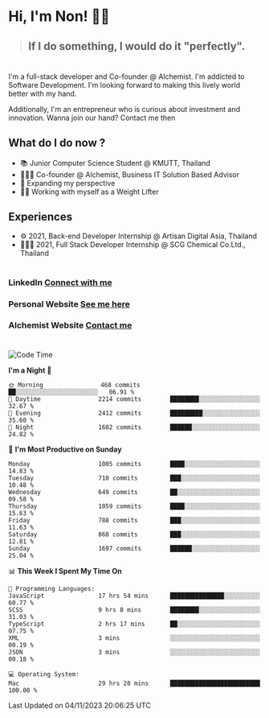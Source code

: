 # Hi, I'm Non! 🖐🏻

> ## If I do something, I would do it "perfectly".

#

I'm a full-stack developer and Co-founder @ Alchemist. I'm addicted to Software Development. I'm looking forward to making this lively world better with my hand.

Additionally, I'm an entrepreneur who is curious about investment and innovation. Wanna join our hand? Contact me then

## What do I do now ?

- 📚 Junior Computer Science Student @ KMUTT, Thailand
- 🧑🏻‍💻 Co-founder @ Alchemist, Business IT Solution Based Advisor
- 🌈 Expanding my perspective
- 🏋🏻 Working with myself as a Weight Lifter

## Experiences

- ⚙️ 2021, Back-end Developer Internship @ Artisan Digital Asia, Thailand
- 🧑🏻‍💻 2021, Full Stack Developer Internship @ SCG Chemical Co.Ltd., Thailand

#

### LinkedIn [Connect with me](https://www.linkedin.com/in/non-nontra/)

### Personal Website [See me here](https://nonnontra.com/)

### Alchemist Website [Contact me](https://alchemist-softwarehouse.co/)

#

<!--START_SECTION:waka-->
![Code Time](http://img.shields.io/badge/Code%20Time-3%2C296%20hrs%2055%20mins-blue)

**I'm a Night 🦉** 

```text
🌞 Morning                468 commits         ██░░░░░░░░░░░░░░░░░░░░░░░   06.91 % 
🌆 Daytime                2214 commits        ████████░░░░░░░░░░░░░░░░░   32.67 % 
🌃 Evening                2412 commits        █████████░░░░░░░░░░░░░░░░   35.60 % 
🌙 Night                  1682 commits        ██████░░░░░░░░░░░░░░░░░░░   24.82 % 
```
📅 **I'm Most Productive on Sunday** 

```text
Monday                   1005 commits        ████░░░░░░░░░░░░░░░░░░░░░   14.83 % 
Tuesday                  710 commits         ███░░░░░░░░░░░░░░░░░░░░░░   10.48 % 
Wednesday                649 commits         ██░░░░░░░░░░░░░░░░░░░░░░░   09.58 % 
Thursday                 1059 commits        ████░░░░░░░░░░░░░░░░░░░░░   15.63 % 
Friday                   788 commits         ███░░░░░░░░░░░░░░░░░░░░░░   11.63 % 
Saturday                 868 commits         ███░░░░░░░░░░░░░░░░░░░░░░   12.81 % 
Sunday                   1697 commits        ██████░░░░░░░░░░░░░░░░░░░   25.04 % 
```


📊 **This Week I Spent My Time On** 

```text
💬 Programming Languages: 
JavaScript               17 hrs 54 mins      ███████████████░░░░░░░░░░   60.77 % 
SCSS                     9 hrs 8 mins        ████████░░░░░░░░░░░░░░░░░   31.03 % 
TypeScript               2 hrs 17 mins       ██░░░░░░░░░░░░░░░░░░░░░░░   07.75 % 
XML                      3 mins              ░░░░░░░░░░░░░░░░░░░░░░░░░   00.19 % 
JSON                     3 mins              ░░░░░░░░░░░░░░░░░░░░░░░░░   00.18 % 

💻 Operating System: 
Mac                      29 hrs 28 mins      █████████████████████████   100.00 % 
```


 Last Updated on 04/11/2023 20:06:25 UTC
<!--END_SECTION:waka-->
